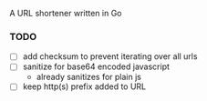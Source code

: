 A URL shortener written in Go

### TODO

- [ ] add checksum to prevent iterating over all urls
- [ ] sanitize for base64 encoded javascript
  - already sanitizes for plain js
- [ ] keep http(s) prefix added to URL
